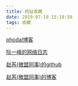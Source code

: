 ```yaml
---
title: 网站收藏
date: 2019-07-10 15:18:50
tags: 收藏
---
```


[phodal博客](https://www.phodal.com/)

[阮一峰的网络日志](http://www.ruanyifeng.com/blog/)

[赵芮(微盟同事)的github](https://github.com/happyrui/nestTodoList/tree/develop)

[赵芮(微盟同事)的博客](https://blog.csdn.net/zr15829039341)
